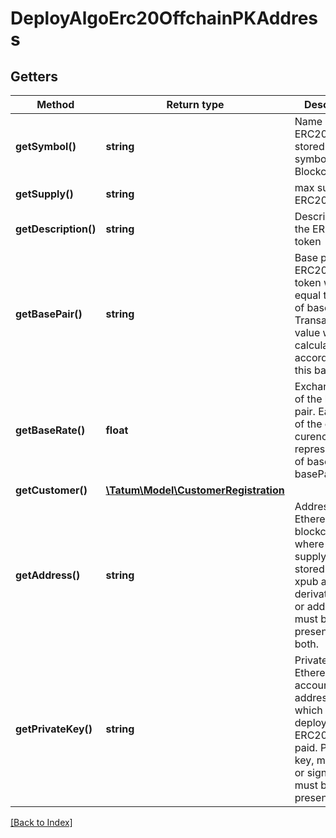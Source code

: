 # DeployAlgoErc20OffchainPKAddress

## Getters

Method | Return type | Description | Notes
------------ | ------------- | ------------- | -------------
**getSymbol()** | **string** | Name of the ERC20 token - stored as a symbol on Blockchain |
**getSupply()** | **string** | max supply of ERC20 token. |
**getDescription()** | **string** | Description of the ERC20 token |
**getBasePair()** | **string** | Base pair for ERC20 token. 1 token will be equal to 1 unit of base pair. Transaction value will be calculated according to this base pair. |
**getBaseRate()** | **float** | Exchange rate of the base pair. Each unit of the created curency will represent value of baseRate*1 basePair. | [optional] [default to 1]
**getCustomer()** | [**\Tatum\Model\CustomerRegistration**](CustomerRegistration.md) |  | [optional]
**getAddress()** | **string** | Address on Ethereum blockchain, where all initial supply will be stored. Either xpub and derivationIndex, or address must be present, not both. |
**getPrivateKey()** | **string** | Private key of Ethereum account address, from which gas for deployment of ERC20 will be paid. Private key, mnemonic or signature Id must be present. |

[[Back to Index]](../index.md)
